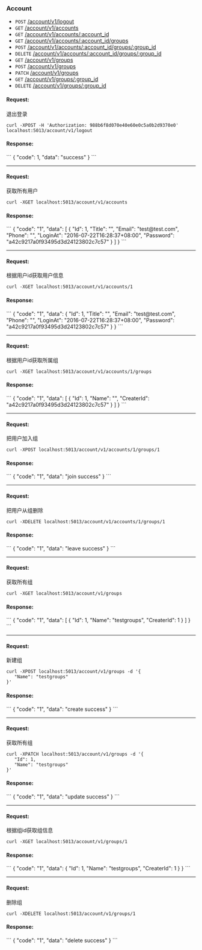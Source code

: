 ### Account

* `POST`   <a href="#001">/account/v1/logout</a>
* `GET`    <a href="#002">/account/v1/accounts</a>
* `GET`    <a href="#003">/account/v1/accounts/:account_id</a>
* `GET`    <a href="#004">/account/v1/accounts/:account_id/groups</a>
* `POST`   <a href="#005">/account/v1/accounts/:account_id/groups/:group_id</a>
* `DELETE` <a href="#006">/account/v1/accounts/:account_id/groups/:group_id</a>
* `GET`    <a href="#007">/account/v1/groups</a>
* `POST`   <a href="#008">/account/v1/groups</a>
* `PATCH`  <a href="#009">/account/v1/groups</a>
* `GET`    <a href="#010">/account/v1/groups/:group_id</a>
* `DELETE` <a href="#011">/account/v1/groups/:group_id</a>

<h4 name="001" id="001">Request:</h4>

退出登录

```
curl -XPOST -H 'Authorization: 988b6f8d070e40e60e0c5a0b2d9370e0' localhost:5013/account/v1/logout
```
<h4>Response:</h4>
```
{
	"code": 1,
	"data": "success"
}
```

---

<h4 name="002" id="002">Request:</h4>

获取所有用户

```
curl -XGET localhost:5013/account/v1/accounts
```
<h4>Response:</h4>
```
{
  "code": "1",
  "data": [
    {
      "Id": 1,
      "Title": "",
      "Email": "test@test.com",
      "Phone": "",
      "LoginAt": "2016-07-22T16:28:37+08:00",
      "Password": "a42c9217a0f93495d3d24123802c7c57"
    }
  ]
}
```

---

<h4 name="003" id="003">Request:</h4>

根据用户id获取用户信息

```
curl -XGET localhost:5013/account/v1/accounts/1
```
<h4>Response:</h4>
```
{
  "code": "1",
  "data": {
    "Id": 1,
    "Title": "",
    "Email": "test@test.com",
    "Phone": "",
    "LoginAt": "2016-07-22T16:28:37+08:00",
    "Password": "a42c9217a0f93495d3d24123802c7c57"
  }
}
```

---

<h4 name="004" id="004">Request:</h4>

根据用户id获取所属组

```
curl -XGET localhost:5013/account/v1/accounts/1/groups
```
<h4>Response:</h4>
```
{
  "code": "1",
  "data": [
    {
      "Id": 1,
      "Name": "",
      "CreaterId": "a42c9217a0f93495d3d24123802c7c57"
    }
  ]
}
```

---

<h4 name="005" id="005">Request:</h4>

把用户加入组

```
curl -XPOST localhost:5013/account/v1/accounts/1/groups/1
```
<h4>Response:</h4>
```
{
  "code": "1",
  "data": "join success"
}
```

---

<h4 name="006" id="006">Request:</h4>

把用户从组删除

```
curl -XDELETE localhost:5013/account/v1/accounts/1/groups/1
```
<h4>Response:</h4>
```
{
  "code": "1",
  "data": "leave success"
}
```

---

<h4 name="007" id="007">Request:</h4>

获取所有组

```
curl -XGET localhost:5013/account/v1/groups
```
<h4>Response:</h4>
```
{
  "code": "1",
  "data": [
    {
      "Id": 1,
      "Name": "testgroups",
      "CreaterId": 1
    }
  ]
}
```

---

<h4 name="008" id="008">Request:</h4>

新建组

```
curl -XPOST localhost:5013/account/v1/groups -d '{
   "Name": "testgroups"
}'
```
<h4>Response:</h4>
```
{
  "code": "1",
  "data": "create success"
}
```

---

<h4 name="009" id="009">Request:</h4>

获取所有组

```
curl -XPATCH localhost:5013/account/v1/groups -d '{
   "Id": 1,
   "Name": "testgroups"
}'
```
<h4>Response:</h4>
```
{
  "code": "1",
  "data": "update success"
}
```

---

<h4 name="010" id="010">Request:</h4>

根据组id获取组信息

```
curl -XGET localhost:5013/account/v1/groups/1
```
<h4>Response:</h4>
```
{
  "code": "1",
  "data": {
    "Id": 1,
    "Name": "testgroups",
    "CreaterId": 1
  }
}
```


---

<h4 name="011" id="011">Request:</h4>

删除组

```
curl -XDELETE localhost:5013/account/v1/groups/1
```
<h4>Response:</h4>
```
{
  "code": "1",
  "data": "delete success"
}
```
